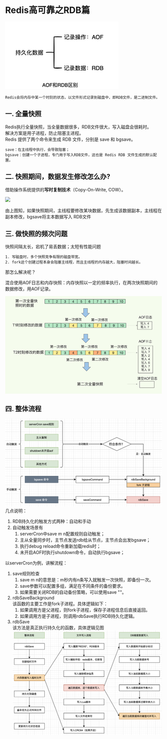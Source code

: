 # Redis高可靠之RDB篇
![img_1.png](Redis图/AOF和RDB区别.png)
        
    Redis会将内存中某一个时刻的状态，以文件形式记录到磁盘中，即RDB文件，是二进制文件。

## 一. 全量快照
Redis执行全量快照，当全量数据很多，RDB文件很大，写入磁盘会很耗时。  
解决方案是用子进程，防止阻塞主进程。  
Redis 提供了两个命令来生成 RDB 文件，分别是 save 和 bgsave。

    save：在主线程中执行，会导致阻塞；
    bgsave：创建一个子进程，专门用于写入RDB文件，这也是 Redis RDB 文件生成的默认配置。

## 二. 快照期间，数据发生修改怎么办?
借助操作系统提供的**写时复制技术**（Copy-On-Write, COW）。

![](Redis图/写时复制机制保证快照期间数据可修改.jpeg)

由上图知，如果快照期间，主线程要修改某块数据，先生成该数据副本，主线程在副本修改，bgsave将主本数据写入
RDB文件


## 三. 做快照的频次问题
快照间隔太长，宕机了易丢数据；太短有性能问题

    1. 写磁盘时，多个快照竞争有限的磁盘带宽。
    2. fork这个创建过程本身会阻塞主线程，而且主线程的内存越大，阻塞时间越长。

那怎么解决呢？  

混合使用AOF日志和内存快照：内存快照以一定的频率执行，在两次快照期间的数据修改，用AOF记录。  

![img.png](Redis图/AOF和RDB混合使用.png)

## 四. 整体流程
![img.png](Redis图/RDB整体流程.png)
几点说明：
1. RDB持久化的触发方式两种：自动和手动
2. 自动触发场景有
   1. serverCron中save m n配置规则自动触发； 
   2. 主从全量同步时，主节点发送rdb给从节点，主节点会出发bgsave； 
   3. 执行debug reload命令重新加载redis时； 
   4. 未开启AOF时执行shutdown命令，自动执行bgsave；

以serverCron为例，讲解流程：
1. save规则检查
   1. save m n的意思是：m秒内有n条写入就触发一次快照，即备份一次。
   2. save参数可以配置多组，满足在不同条件的备份要求。
   3. 如果需要关闭RDB的自动备份策略，可以使用save ""。
2. rdbSaveBackground  
该函数的主要工作是fork子进程。具体逻辑如下：
   1. 如果调用方是父进程，则fork子进程，保存子进程信息后直接返回。 
   2. 如果调用方是子进程，则调用rdbSave执行RDB持久化逻辑。
3. rdbSave  
该方法是真正执行持久化的函数，具体逻辑见图
![img_1.png](Redis图/RDB之rdbSave流程.png)
